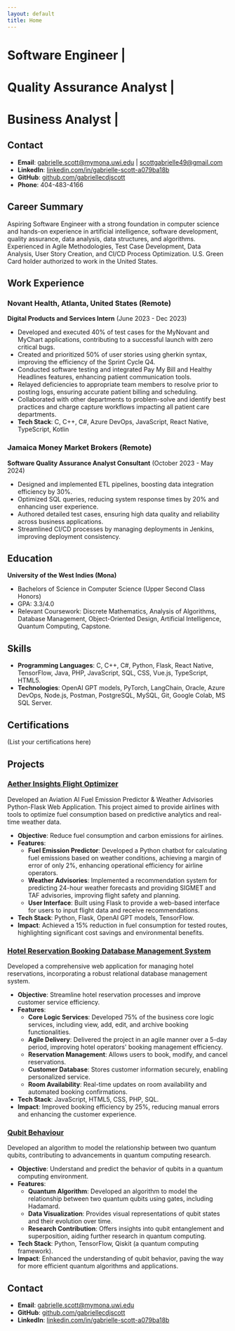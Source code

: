 ```yaml
---
layout: default
title: Home
---
```


# Software Engineer | 
# Quality Assurance Analyst | 
# Business Analyst |

## Contact
- **Email**: gabrielle.scott@mymona.uwi.edu | scottgabrielle49@gmail.com
- **LinkedIn**: [linkedin.com/in/gabrielle-scott-a079ba18b](https://www.linkedin.com/in/gabrielle-scott-a079ba18b/)
- **GitHub**: [github.com/gabriellecdjscott](https://github.com/gabriellecdjscott)
- **Phone**: 404-483-4166

## Career Summary
Aspiring Software Engineer with a strong foundation in computer science and hands-on experience in artificial intelligence, software development, quality assurance, data analysis, data structures, and algorithms. Experienced in Agile Methodologies, Test Case Development, Data Analysis, User Story Creation, and CI/CD Process Optimization. U.S. Green Card holder authorized to work in the United States.

## Work Experience
### Novant Health, Atlanta, United States (Remote)
**Digital Products and Services Intern** (June 2023 - Dec 2023)
- Developed and executed 40% of test cases for the MyNovant and MyChart applications, contributing to a successful launch with zero critical bugs.
- Created and prioritized 50% of user stories using gherkin syntax, improving the efficiency of the Sprint Cycle Q4.
- Conducted software testing and integrated Pay My Bill and Healthy Headlines features, enhancing patient communication tools.
- Relayed deficiencies to appropriate team members to resolve prior to posting logs, ensuring accurate patient billing and scheduling.
- Collaborated with other departments to problem-solve and identify best practices and charge capture workflows impacting all patient care departments.
- **Tech Stack**: C, C++, C#, Azure DevOps, JavaScript, React Native, TypeScript, Kotlin

### Jamaica Money Market Brokers (Remote)
**Software Quality Assurance Analyst Consultant** (October 2023 - May 2024)
- Designed and implemented ETL pipelines, boosting data integration efficiency by 30%.
- Optimized SQL queries, reducing system response times by 20% and enhancing user experience.
- Authored detailed test cases, ensuring high data quality and reliability across business applications.
- Streamlined CI/CD processes by managing deployments in Jenkins, improving deployment consistency.

## Education
**University of the West Indies (Mona)**
- Bachelors of Science in Computer Science (Upper Second Class Honors)
- GPA: 3.3/4.0
- Relevant Coursework: Discrete Mathematics, Analysis of Algorithms, Database Management, Object-Oriented Design, Artificial Intelligence, Quantum Computing, Capstone.

## Skills
- **Programming Languages**: C, C++, C#, Python, Flask, React Native, TensorFlow, Java, PHP, JavaScript, SQL, CSS, Vue.js, TypeScript, HTML5.
- **Technologies**: OpenAI GPT models, PyTorch, LangChain, Oracle, Azure DevOps, Node.js, Postman, PostgreSQL, MySQL, Git, Google Colab, MS SQL Server.
## Certifications
(List your certifications here)

## Projects

### [Aether Insights Flight Optimizer](https://aetherinsights.weebly.com)
Developed an Aviation AI Fuel Emission Predictor & Weather Advisories Python-Flask Web Application. This project aimed to provide airlines with tools to optimize fuel consumption based on predictive analytics and real-time weather data.

- **Objective**: Reduce fuel consumption and carbon emissions for airlines.
- **Features**:
  - **Fuel Emission Predictor**: Developed a Python chatbot for calculating fuel emissions based on weather conditions, achieving a margin of error of only 2%, enhancing operational efficiency for airline operators.
  - **Weather Advisories**: Implemented a recommendation system for predicting 24-hour weather forecasts and providing SIGMET and TAF advisories, improving flight safety and planning.
  - **User Interface**: Built using Flask to provide a web-based interface for users to input flight data and receive recommendations.
- **Tech Stack**: Python, Flask, OpenAI GPT models, TensorFlow.
- **Impact**: Achieved a 15% reduction in fuel consumption for tested routes, highlighting significant cost savings and environmental benefits.

### [Hotel Reservation Booking Database Management System](https://github.com/gabriellecdjscott/HotelReservationDBMS)
Developed a comprehensive web application for managing hotel reservations, incorporating a robust relational database management system.

- **Objective**: Streamline hotel reservation processes and improve customer service efficiency.
- **Features**:
  - **Core Logic Services**: Developed 75% of the business core logic services, including view, add, edit, and archive booking functionalities.
  - **Agile Delivery**: Delivered the project in an agile manner over a 5-day period, improving hotel operators' booking management efficiency.
  - **Reservation Management**: Allows users to book, modify, and cancel reservations.
  - **Customer Database**: Stores customer information securely, enabling personalized service.
  - **Room Availability**: Real-time updates on room availability and automated booking confirmations.
- **Tech Stack**: JavaScript, HTML5, CSS, PHP, SQL.
- **Impact**: Improved booking efficiency by 25%, reducing manual errors and enhancing the customer experience.

### [Qubit Behaviour](https://github.com/gabriellecdjscott/QubitBehaviour.git)
Developed an algorithm to model the relationship between two quantum qubits, contributing to advancements in quantum computing research.

- **Objective**: Understand and predict the behavior of qubits in a quantum computing environment.
- **Features**:
  - **Quantum Algorithm**: Developed an algorithm to model the relationship between two quantum qubits using gates, including Hadamard.
  - **Data Visualization**: Provides visual representations of qubit states and their evolution over time.
  - **Research Contribution**: Offers insights into qubit entanglement and superposition, aiding further research in quantum computing.
- **Tech Stack**: Python, TensorFlow, Qiskit (a quantum computing framework).
- **Impact**: Enhanced the understanding of qubit behavior, paving the way for more efficient quantum algorithms and applications.

## Contact
- **Email**: gabrielle.scott@mymona.uwi.edu
- **GitHub**: [github.com/gabriellecdjscott](https://github.com/gabriellecdjscott)
- **LinkedIn**: [linkedin.com/in/gabrielle-scott-a079ba18b](https://www.linkedin.com/in/gabrielle-scott-a079ba18b/)

